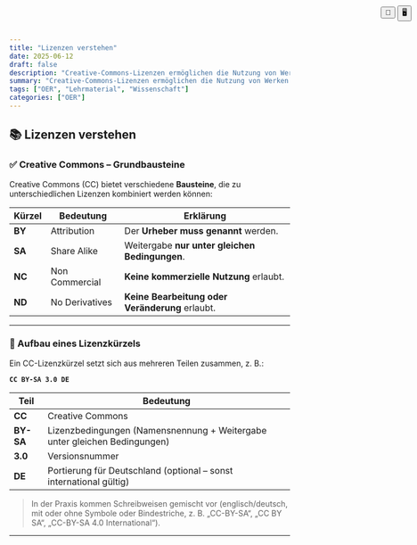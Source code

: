 ```yaml
---
title: "Lizenzen verstehen"
date: 2025-06-12
draft: false
description: "Creative-Commons-Lizenzen ermöglichen die Nutzung von Werken unter klar definierten Bedingungen wie Namensnennung, nicht-kommerzieller Nutzung, Weitergabe unter gleichen Bedingungen und dem Verbot von Bearbeitungen. Die Lizenzangabe umfasst dabei den Lizenztyp, die Versionsnummer und optional eine Länderanpassung, wobei Darstellungsformen variieren können."
summary: "Creative-Commons-Lizenzen ermöglichen die Nutzung von Werken unter klar definierten Bedingungen wie Namensnennung, nicht-kommerzieller Nutzung, Weitergabe unter gleichen Bedingungen und dem Verbot von Bearbeitungen. Die Lizenzangabe umfasst dabei den Lizenztyp, die Versionsnummer und optional eine Länderanpassung, wobei Darstellungsformen variieren können."
tags: ["OER", "Lehrmaterial", "Wissenschaft"]
categories: ["OER"]
---
```


<!-- Druck- und Präsentationssteuerung -->
<script>
  function triggerPrint() {
    window.print(); // Export als PDF oder druckbare Ansicht
  }
</script>

<script>
document.addEventListener("DOMContentLoaded", function () {
  if (window.location.search.includes("print-pdf")) {
    // Warten, bis Reveal.js vollständig geladen ist
    Reveal.addEventListener("ready", function () {
      setTimeout(() => {
        window.print();
      }, 300);
    });
  }
});
</script>

<div class="top-toggle" style="position: fixed; top: 10px; right: 10px; z-index: 999;">
  <button onclick="triggerPrint()" title="Präsentation speichern">💾</button>
  <button onclick="location.href='/iWIP/praesentation/warum_oer'" title="Zur Präsentationsansicht">🖥️</button>
</div>

## 📚 Lizenzen verstehen

### ✅ Creative Commons – Grundbausteine

Creative Commons (CC) bietet verschiedene **Bausteine**, die zu unterschiedlichen Lizenzen kombiniert werden können:

| Kürzel | Bedeutung        | Erklärung |
|--------|------------------|-----------|
| **BY** | Attribution      | Der **Urheber muss genannt** werden. |
| **SA** | Share Alike      | Weitergabe **nur unter gleichen Bedingungen**. |
| **NC** | Non Commercial   | **Keine kommerzielle Nutzung** erlaubt. |
| **ND** | No Derivatives   | **Keine Bearbeitung oder Veränderung** erlaubt. |

---

### 🧩 Aufbau eines Lizenzkürzels

Ein CC-Lizenzkürzel setzt sich aus mehreren Teilen zusammen, z. B.:

**`CC BY-SA 3.0 DE`**

| Teil     | Bedeutung |
|----------|-----------|
| **CC**   | Creative Commons |
| **BY-SA** | Lizenzbedingungen (Namensnennung + Weitergabe unter gleichen Bedingungen) |
| **3.0**  | Versionsnummer |
| **DE**   | Portierung für Deutschland (optional – sonst international gültig) |

> In der Praxis kommen Schreibweisen gemischt vor (englisch/deutsch, mit oder ohne Symbole oder Bindestriche, z. B. „CC-BY-SA“, „CC BY SA“, „CC-BY-SA 4.0 International“).

---

